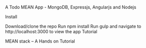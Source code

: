 
A Todo MEAN App - MongoDB, Expressjs, Angularjs and Nodejs

Install

Download/clone the repo
Run npm install
Run gulp and navigate to http://localhost:3000 to view the app
Tutorial

MEAN stack – A Hands on Tutorial
